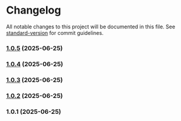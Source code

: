 # Changelog

All notable changes to this project will be documented in this file. See [standard-version](https://github.com/conventional-changelog/standard-version) for commit guidelines.

### [1.0.5](https://github.com/missionsquad/mcp-rss/compare/v1.0.4...v1.0.5) (2025-06-25)

### [1.0.4](https://github.com/missionsquad/mcp-rss/compare/v1.0.3...v1.0.4) (2025-06-25)

### [1.0.3](https://github.com/missionsquad/mcp-rss/compare/v1.0.2...v1.0.3) (2025-06-25)

### [1.0.2](https://github.com/missionsquad/mcp-rss/compare/v1.0.1...v1.0.2) (2025-06-25)

### 1.0.1 (2025-06-25)
